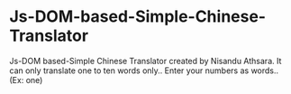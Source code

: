 # Js-DOM-based-Simple-Chinese-Translator
Js-DOM based-Simple Chinese Translator created by Nisandu Athsara. It can only translate one to ten words only.. Enter your numbers as words.. (Ex: one)

